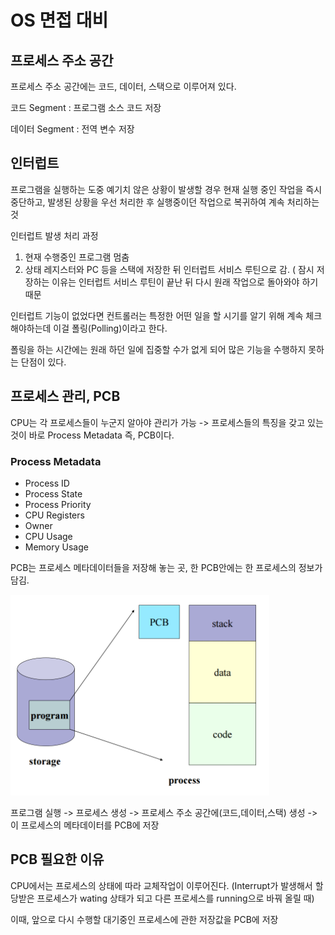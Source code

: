# OS 면접 대비 


## 프로세스 주소 공간 

프로세스 주소 공간에는 코드, 데이터, 스택으로 이루어져 있다. 

코드 Segment : 프로그램 소스 코드 저장 

데이터 Segment : 전역 변수 저장 

## 인터럽트 

프로그램을 실행하는 도중 예기치 않은 상황이 발생할 경우 현재 실행 중인 작업을 즉시 중단하고, 
발생된 상황을 우선 처리한 후 실행중이던 작업으로 복귀하여 계속 처리하는 것

인터럽트 발생 처리 과정 
1. 현재 수행중인 프로그램 멈춤 
2. 상태 레지스터와 PC 등을 스택에 저장한 뒤 인터럽트 서비스 루틴으로 감. ( 잠시 저장하는 이유는 
인터럽트 서비스 루틴이 끝난 뒤 다시 원래 작업으로 돌아와야 하기 때문

인터럽트 기능이 없었다면 컨트롤러는 특정한 어떤 일을 할 시기를 알기 위해 계속 체크해야하는데 
이걸 폴링(Polling)이라고 한다. 

폴링을 하는 시간에는 원래 하던 일에 집중할 수가 없게 되어 많은 기능을 수행하지 못하는 단점이 있다. 

## 프로세스 관리, PCB 

CPU는 각 프로세스들이 누군지 알아야 관리가 가능 -> 프로세스들의 특징을 갖고 있는 것이 
바로 Process Metadata 즉, PCB이다. 

### Process Metadata 
* Process ID
* Process State
* Process Priority
* CPU Registers
* Owner
* CPU Usage
* Memory Usage


PCB는 프로세스 메타데이터들을 저장해 놓는 곳, 한 PCB안에는 한 프로세스의 정보가 담김. 

![PCB](./OS/img/PCB.PNG)

프로그램 실행 -> 프로세스 생성 -> 프로세스 주소 공간에(코드,데이터,스택) 생성 -> 
이 프로세스의 메타데이터를 PCB에 저장 

## PCB 필요한 이유
CPU에서는 프로세스의 상태에 따라 교체작업이 이루어진다. (Interrupt가 발생해서 할당받은 프로세스가 
wating 상태가 되고 다른 프로세스를 running으로 바꿔 올릴 때) 

이때, 앞으로 다시 수행할 대기중인 프로세스에 관한 저장값을 PCB에 저장 


